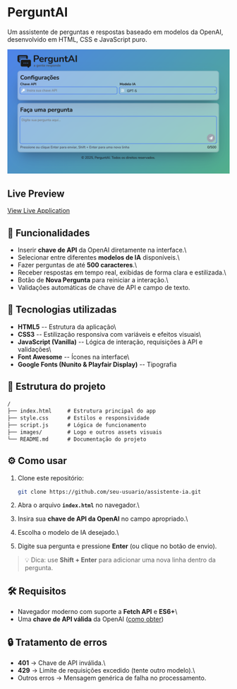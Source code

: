 # PerguntAI

Um assistente de perguntas e respostas baseado em modelos da OpenAI,
desenvolvido em HTML, CSS e JavaScript puro.

![screenshot](./images/preview.png)

## Live Preview

[View Live Application](https://leoandradej.github.io/assitente-ia/)

## 📌 Funcionalidades

- Inserir **chave de API** da OpenAI diretamente na interface.\
- Selecionar entre diferentes **modelos de IA** disponíveis.\
- Fazer perguntas de até **500 caracteres**.\
- Receber respostas em tempo real, exibidas de forma clara e
  estilizada.\
- Botão de **Nova Pergunta** para reiniciar a interação.\
- Validações automáticas de chave de API e campo de texto.

## 🚀 Tecnologias utilizadas

- **HTML5** -- Estrutura da aplicação\
- **CSS3** -- Estilização responsiva com variáveis e efeitos visuais\
- **JavaScript (Vanilla)** -- Lógica de interação, requisições à API e
  validações\
- **Font Awesome** -- Ícones na interface\
- **Google Fonts (Nunito & Playfair Display)** -- Tipografia

## 📂 Estrutura do projeto

    /
    ├── index.html     # Estrutura principal do app
    ├── style.css      # Estilos e responsividade
    ├── script.js      # Lógica de funcionamento
    ├── images/        # Logo e outros assets visuais
    └── README.md      # Documentação do projeto

## ⚙️ Como usar

1.  Clone este repositório:

    ```bash
    git clone https://github.com/seu-usuario/assistente-ia.git
    ```

2.  Abra o arquivo **`index.html`** no navegador.\

3.  Insira sua **chave de API da OpenAI** no campo apropriado.\

4.  Escolha o modelo de IA desejado.\

5.  Digite sua pergunta e pressione **Enter** (ou clique no botão de
    envio).

> 💡 Dica: use **Shift + Enter** para adicionar uma nova linha dentro da
> pergunta.

## 🛠️ Requisitos

- Navegador moderno com suporte a **Fetch API** e **ES6+**\
- Uma **chave de API válida** da OpenAI ([como
  obter](https://platform.openai.com/account/api-keys))

## 🔒 Tratamento de erros

- **401** → Chave de API inválida.\
- **429** → Limite de requisições excedido (tente outro modelo).\
- Outros erros → Mensagem genérica de falha no processamento.
